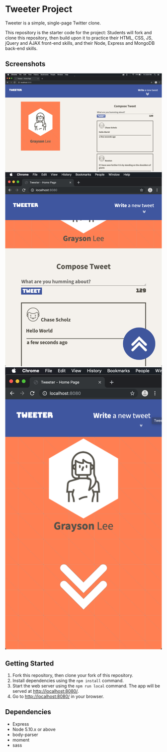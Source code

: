 # Tweeter Project

Tweeter is a simple, single-page Twitter clone.

This repository is the starter code for the project: Students will fork and clone this repository, then build upon it to practice their HTML, CSS, JS, jQuery and AJAX front-end skills, and their Node, Express and MongoDB back-end skills.

## Screenshots

!["Desktop Site"](https://github.com/kir-/tweeter/blob/master/Images/Desktop.png?raw=true)
!["Tablet Site"](https://github.com/kir-/tweeter/blob/master/Images/Tablet.png?raw=true)
!["Mobile Site"](https://github.com/kir-/tweeter/blob/master/Images/Mobile.png?raw=true)


## Getting Started

1. Fork this repository, then clone your fork of this repository.
2. Install dependencies using the `npm install` command.
3. Start the web server using the `npm run local` command. The app will be served at <http://localhost:8080/>.
4. Go to <http://localhost:8080/> in your browser.

## Dependencies

- Express
- Node 5.10.x or above
- body-parser
- moment
- sass
